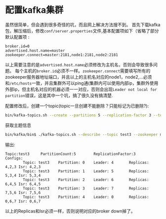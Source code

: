 # 配置kafka集群
虽然很简单，但会遇到很多奇怪的坑，而且网上解决方法搜不到。
首先下载kafka包，解压缩后，修改`conf/server.properties`文件,基本配置项如下（省略了部分默认配置项 :
```
broker.id=0
advertised.host.name=master
zookeeper.connect=master:2181,node1:2181,node2:2181
```
以上需要注意的是`advertised.host.name`必须修改为主机名，否则会导致很多问题。
每个主机的`broker.id`必须不一样。`zookeeper.connect`需要填写所有的zookeeper服务器地址端口，并且以上的主机名对应的node1，node2,...必须和`/etc/hosts`一致，并且集群外可以ping通(集群内可以使用内部ip，集群外使用外部ip，但主机名对应的机器必须一一对应，否则会出现`Leader not local for partition`错误，这是其中一个坑，搞了很久没有搞清楚.

配置修改后，创建一个topic(topic一旦创建不能删除？只能标记为已删除?):
```sh
bin/kafka-topics.sh --create --partitions 5 --replication-factor 3 --topic test3 --zookeeper master,node1,node2
```
获取主题信息
```sh
bin/kafka/bin$ ./kafka-topics.sh --describe --topic test3 --zookeeper master,node1
```
输出:
```
Topic:test3     PartitionCount:5        ReplicationFactor:3     Configs:
        Topic: test3    Partition: 0    Leader: 4       Replicas: 4,2,3 Isr: 4,2,3
        Topic: test3    Partition: 1    Leader: 5       Replicas: 5,3,4 Isr: 5,3,4
        Topic: test3    Partition: 2    Leader: 6       Replicas: 6,4,5 Isr: 6,4,5
        Topic: test3    Partition: 3    Leader: 7       Replicas: 7,5,6 Isr: 7,5,6
        Topic: test3    Partition: 4    Leader: 0       Replicas: 0,6,7 Isr: 0,6,7
```
以上的Replicas和lsr必须一样，否则说明对应的broker down掉了。